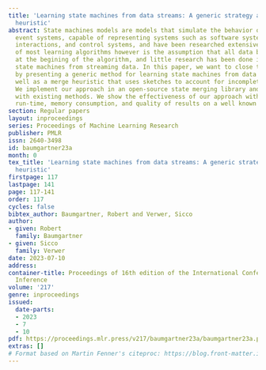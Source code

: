 ```yaml
---
title: 'Learning state machines from data streams: A generic strategy and an improved
  heuristic'
abstract: State machines models are models that simulate the behavior of discrete
  event systems, capable of representing systems such as software systems, network
  interactions, and control systems, and have been researched extensively. The nature
  of most learning algorithms however is the assumption that all data be available
  at the begining of the algorithm, and little research has been done in learning
  state machines from streaming data. In this paper, we want to close this gap further
  by presenting a generic method for learning state machines from data streams, as
  well as a merge heuristic that uses sketches to account for incomplete prefix trees.
  We implement our approach in an open-source state merging library and compare it
  with existing methods. We show the effectiveness of our approach with respect to
  run-time, memory consumption, and quality of results on a well known open dataset.
section: Regular papers
layout: inproceedings
series: Proceedings of Machine Learning Research
publisher: PMLR
issn: 2640-3498
id: baumgartner23a
month: 0
tex_title: 'Learning state machines from data streams: A generic strategy and an improved
  heuristic'
firstpage: 117
lastpage: 141
page: 117-141
order: 117
cycles: false
bibtex_author: Baumgartner, Robert and Verwer, Sicco
author:
- given: Robert
  family: Baumgartner
- given: Sicco
  family: Verwer
date: 2023-07-10
address:
container-title: Proceedings of 16th edition of the International Conference on Grammatical
  Inference
volume: '217'
genre: inproceedings
issued:
  date-parts:
  - 2023
  - 7
  - 10
pdf: https://proceedings.mlr.press/v217/baumgartner23a/baumgartner23a.pdf
extras: []
# Format based on Martin Fenner's citeproc: https://blog.front-matter.io/posts/citeproc-yaml-for-bibliographies/
---
```

